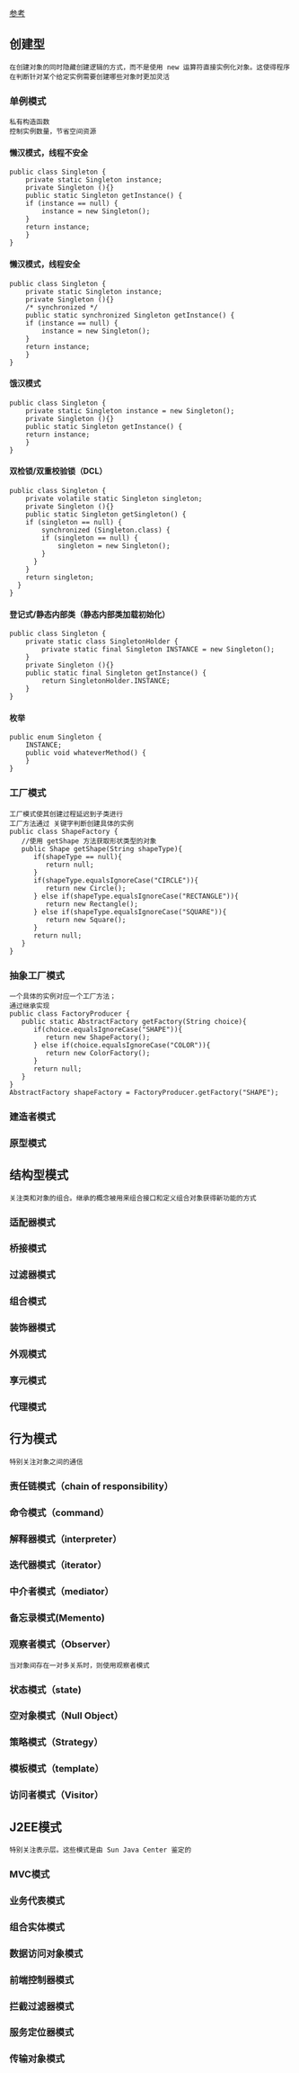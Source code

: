[参考](http://www.runoob.com/design-pattern/design-pattern-intro.html)
## 创建型
    在创建对象的同时隐藏创建逻辑的方式，而不是使用 new 运算符直接实例化对象。这使得程序在判断针对某个给定实例需要创建哪些对象时更加灵活
### 单例模式
    私有构造函数
    控制实例数量，节省空间资源
#### 懒汉模式，线程不安全
    public class Singleton {
        private static Singleton instance;
        private Singleton (){}
        public static Singleton getInstance() {
        if (instance == null) {
            instance = new Singleton();
        }
        return instance;
        }
    }
#### 懒汉模式，线程安全
    public class Singleton {
        private static Singleton instance;
        private Singleton (){}
        /* synchronized */
        public static synchronized Singleton getInstance() {
        if (instance == null) {
            instance = new Singleton();
        }
        return instance;
        }
    }
#### 饿汉模式
    public class Singleton {
        private static Singleton instance = new Singleton();
        private Singleton (){}
        public static Singleton getInstance() {
        return instance;
        }
    }
#### 双检锁/双重校验锁（DCL）
    public class Singleton {
        private volatile static Singleton singleton;
        private Singleton (){}
        public static Singleton getSingleton() {
        if (singleton == null) {
            synchronized (Singleton.class) {
            if (singleton == null) {
                singleton = new Singleton();
            }
          }
        }
        return singleton;
      }
    }
#### 登记式/静态内部类（静态内部类加载初始化）
    public class Singleton {
        private static class SingletonHolder {
            private static final Singleton INSTANCE = new Singleton();
        }
        private Singleton (){}
        public static final Singleton getInstance() {
            return SingletonHolder.INSTANCE;
        }
    }
#### 枚举
    public enum Singleton {
        INSTANCE;
        public void whateverMethod() {
        }
    }
### 工厂模式
    工厂模式使其创建过程延迟到子类进行
    工厂方法通过 关键字判断创建具体的实例
    public class ShapeFactory {
       //使用 getShape 方法获取形状类型的对象
       public Shape getShape(String shapeType){
          if(shapeType == null){
             return null;
          }
          if(shapeType.equalsIgnoreCase("CIRCLE")){
             return new Circle();
          } else if(shapeType.equalsIgnoreCase("RECTANGLE")){
             return new Rectangle();
          } else if(shapeType.equalsIgnoreCase("SQUARE")){
             return new Square();
          }
          return null;
       }
    }
### 抽象工厂模式
    一个具体的实例对应一个工厂方法；
    通过继承实现
    public class FactoryProducer {
       public static AbstractFactory getFactory(String choice){
          if(choice.equalsIgnoreCase("SHAPE")){
             return new ShapeFactory();
          } else if(choice.equalsIgnoreCase("COLOR")){
             return new ColorFactory();
          }
          return null;
       }
    }
    AbstractFactory shapeFactory = FactoryProducer.getFactory("SHAPE");

### 建造者模式

### 原型模式

## 结构型模式
    关注类和对象的组合。继承的概念被用来组合接口和定义组合对象获得新功能的方式
### 适配器模式
### 桥接模式
### 过滤器模式
### 组合模式
### 装饰器模式
### 外观模式
### 享元模式
### 代理模式

## 行为模式
    特别关注对象之间的通信
### 责任链模式（chain of responsibility）
### 命令模式（command）
### 解释器模式（interpreter）
### 迭代器模式（iterator）
### 中介者模式（mediator）
### 备忘录模式(Memento)
### 观察者模式（Observer）
    当对象间存在一对多关系时，则使用观察者模式

### 状态模式（state)
    
### 空对象模式（Null Object）
### 策略模式（Strategy）
### 模板模式（template）
### 访问者模式（Visitor）

## J2EE模式
    特别关注表示层。这些模式是由 Sun Java Center 鉴定的
### MVC模式
### 业务代表模式
### 组合实体模式
### 数据访问对象模式
### 前端控制器模式
### 拦截过滤器模式
### 服务定位器模式
### 传输对象模式
